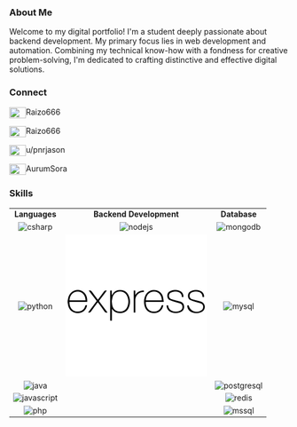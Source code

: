### About Me
Welcome to my digital portfolio! I'm a student deeply passionate about backend development. My primary focus lies in web development and automation. Combining my technical know-how with a fondness for creative problem-solving, I'm dedicated to crafting distinctive and effective digital solutions.

### Connect
<p align="left">
<img align="center" src="https://www.svgrepo.com/show/331368/discord-v2.svg" height="20" width="30"/>Raizo666
</p>
<p align="left">
<img align="center" src="https://www.svgrepo.com/show/452115/telegram.svg" height="20" width="30"/>Raizo666
</p>
<p align="left">
<img align="center" src="https://www.svgrepo.com/show/452094/reddit.svg" height="20" width="30"/>u/pnrjason
</p>
<p align="left">
<img align="center" src="https://www.svgrepo.com/show/448251/twitch.svg" height="20" width="30"/>AurumSora
</p>

### Skills

| | | |
|:---:|:---:|:---:|
| **Languages** | **Backend Development** | **Database** |
| ![csharp](https://www.svgrepo.com/show/452184/csharp.svg) | ![nodejs](https://www.svgrepo.com/show/439238/nodejs.svg) | ![mongodb](https://www.svgrepo.com/show/331488/mongodb.svg) |
| ![python](https://www.svgrepo.com/show/452091/python.svg) | ![express](https://raw.githubusercontent.com/devicons/devicon/master/icons/express/express-original-wordmark.svg) | ![mysql](https://seeklogo.com/images/M/mysql-logo-B4943FE6DD-seeklogo.com.png) |
| ![java](https://www.svgrepo.com/show/452234/java.svg) | | ![postgresql](https://www.svgrepo.com/show/303301/postgresql-logo.svg) |
| ![javascript](https://www.svgrepo.com/show/353925/javascript.svg) | | ![redis](https://www.svgrepo.com/show/354272/redis.svg) |
| ![php](https://www.svgrepo.com/show/452088/php.svg) | | ![mssql](https://www.svgrepo.com/show/303229/microsoft-sql-server-logo.svg) |
